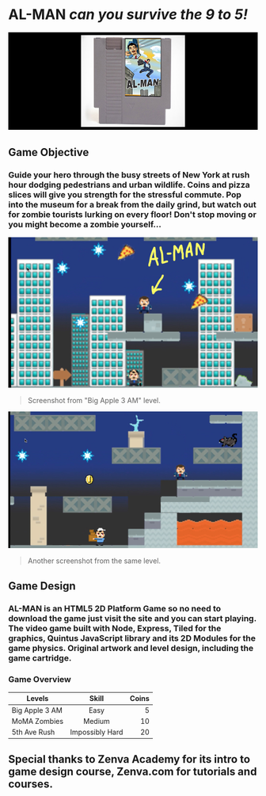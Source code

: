 # AL-MAN *can you survive the 9 to 5!*
![Logo](AL-MANCartridge1.jpg)
## Game Objective
### Guide your hero through the busy streets of New York at rush hour dodging pedestrians and urban wildlife. Coins and pizza slices will give you strength for the stressful commute. Pop into the museum for a break from the daily grind, but watch out for zombie tourists lurking on every floor! Don't stop moving or you might become a zombie yourself...
![Logo](LevelSnap1.jpg)

>Screenshot from "Big Apple 3 AM" level.

![Logo](LevelSnap2.jpg)

>Another screenshot from the same level.

## Game Design
### AL-MAN is an HTML5 2D Platform Game so no need to download the game just visit the site and you can start playing. The video game built with Node, Express, Tiled for the graphics, Quintus JavaScript library and its 2D Modules for the game physics. Original artwork and level design, including the game cartridge.

### Game Overview
| Levels        | Skill          | Coins  |
| ------------- |:--------------:| ------:|
| Big Apple 3 AM| Easy           | 5      |
| MoMA Zombies  | Medium         | 10     |
| 5th Ave Rush  | Impossibly Hard| 20     |

## Special thanks to Zenva Academy for its intro to game design course, Zenva.com for tutorials and courses.

